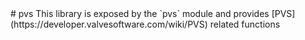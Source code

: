 <type name="pvs" category="libraryfunc" is="library">
	<summary>
# pvs
This library is exposed by the `pvs` module and provides [PVS](https://developer.valvesoftware.com/wiki/PVS) related functions
	</summary>
</type>